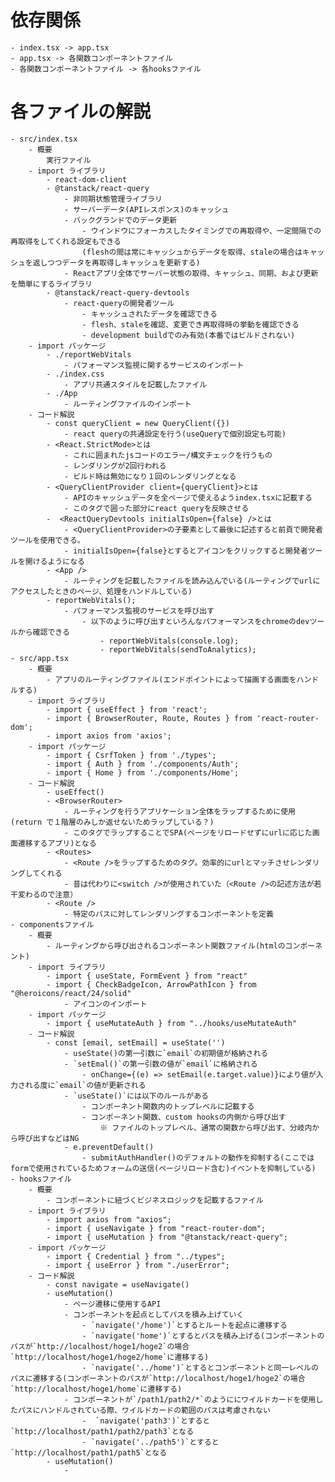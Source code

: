 # 依存関係
    - index.tsx -> app.tsx
    - app.tsx -> 各関数コンポーネントファイル
    - 各関数コンポーネントファイル -> 各hooksファイル


# 各ファイルの解説
    - src/index.tsx
        - 概要
            実行ファイル
        - import ライブラリ
            - react-dom-client
            - @tanstack/react-query
                - 非同期状態管理ライブラリ
                - サーバーデータ(APIレスポンス)のキャッシュ
                - バックグランドでのデータ更新
                    - ウインドウにフォーカスしたタイミングでの再取得や、一定間隔での再取得をしてくれる設定もできる
                    (fleshの間は常にキャッシュからデータを取得、staleの場合はキャッシュを返しつつデータを再取得しキャッシュを更新する)
                - Reactアプリ全体でサーバー状態の取得、キャッシュ、同期、および更新を簡単にするライブラリ
            - @tanstack/react-query-devtools
                - react-queryの開発者ツール
                    - キャッシュされたデータを確認できる
                    - flesh、staleを確認、変更でき再取得時の挙動を確認できる
                    - development buildでのみ有効(本番ではビルドされない)
        - import パッケージ
            - ./reportWebVitals
                - パフォーマンス監視に関するサービスのインポート
            - ./index.css
                - アプリ共通スタイルを記載したファイル
            - ./App
                - ルーティングファイルのインポート
        - コード解説
            - const queryClient = new QueryClient({})
                - react queryの共通設定を行う(useQueryで個別設定も可能)
            - <React.StrictMode>とは
                - これに囲まれたjsコードのエラー/構文チェックを行うもの
                - レンダリングが2回行われる
                - ビルド時は無効になり１回のレンダリングとなる
            - <QueryClientProvider client={queryClient}>とは
                - APIのキャッシュデータを全ページで使えるようindex.tsxに記載する
                - このタグで囲った部分にreact queryを反映させる
            -  <ReactQueryDevtools initialIsOpen={false} />とは
                - <QueryClientProvider>の子要素として最後に記述すると前頁で開発者ツールを使用できる。
                - initialIsOpen={false}とするとアイコンをクリックすると開発者ツールを開けるようになる
            - <App />
                - ルーティングを記載したファイルを読み込んでいる(ルーティングでurlにアクセスしたときのページ、処理をハンドルしている)
            - reportWebVitals();
                - パフォーマンス監視のサービスを呼び出す
                    - 以下のように呼び出すといろんなパフォーマンスをchromeのdevツールから確認できる
                        - reportWebVitals(console.log);
                        - reportWebVitals(sendToAnalytics);
    - src/app.tsx
        - 概要
            - アプリのルーティングファイル(エンドポイントによって描画する画面をハンドルする)
        - import ライブラリ
            - import { useEffect } from 'react';
            - import { BrowserRouter, Route, Routes } from 'react-router-dom';
            - import axios from 'axios';
        - import パッケージ
            - import { CsrfToken } from './types';
            - import { Auth } from './components/Auth';
            - import { Home } from './components/Home';
        - コード解説
            - useEffect()
            - <BrowserRouter>
                - ルーティングを行うアプリケーション全体をラップするために使用(return で１階層のみしか返せないためラップしている？)
                - このタグでラップすることでSPA(ページをリロードせずにurlに応じた画面遷移するアプリ)となる
            - <Routes>
                - <Route />をラップするためのタグ。効率的にurlとマッチさせレンダリングしてくれる
                - 昔は代わりに<switch />が使用されていた（<Route />の記述方法が若干変わるので注意）
            - <Route />
                - 特定のパスに対してレンダリングするコンポーネントを定義
    - componentsファイル
        - 概要
            - ルーティングから呼び出されるコンポーネント関数ファイル(htmlのコンポーネント)
        - import ライブラリ
            - import { useState, FormEvent } from "react"
            - import { CheckBadgeIcon, ArrowPathIcon } from "@heroicons/react/24/solid"
                - アイコンのインポート
        - import パッケージ
            - import { useMutateAuth } from "../hooks/useMutateAuth"
        - コード解説
            - const [email, setEmail] = useState('')
                - useState()の第一引数に`email`の初期値が格納される
                - `setEmal()`の第一引数の値が`email`に格納される
                    - onChange={(e) => setEmail(e.target.value)}により値が入力される度に`email`の値が更新される
                - `useState()`には以下のルールがある
                    - コンポーネント関数内のトップレベルに記載する
                    - コンポーネント関数、custom hooksの内側から呼び出す
                        ※ ファイルのトップレベル、通常の関数から呼び出す、分岐内から呼び出すなどはNG
                - e.preventDefault()
                    - submitAuthHandler()のデフォルトの動作を抑制する(ここではformで使用されているためフォームの送信(ページリロード含む)イベントを抑制している)
    - hooksファイル
        - 概要
            - コンポーネントに紐づくビジネスロジックを記載するファイル
        - import ライブラリ
            - import axios from "axios";
            - import { useNavigate } from "react-router-dom";
            - import { useMutation } from "@tanstack/react-query";
        - import パッケージ
            - import { Credential } from "../types";
            - import { useError } from "./userError";
        - コード解説
            - const navigate = useNavigate()
            - useMutation()
                - ページ遷移に使用するAPI
                - コンポーネントを起点としてパスを積み上げていく
                    - `navigate('/home')`とするとルートを起点に遷移する
                    - `navigate('home')`とするとパスを積み上げる(コンポーネントのパスが`http://localhost/hoge1/hoge2`の場合`http://localhost/hoge1/hoge2/home`に遷移する)
                    - `navigate('../home')`とするとコンポーネントと同一レベルのパスに遷移する(コンポーネントのパスが`http://localhost/hoge1/hoge2`の場合`http://localhost/hoge1/home`に遷移する)
                - コンポーネントが`/path1/path2/*`のようににワイルドカードを使用したパスにハンドルされている際、ワイルドカードの範囲のパスは考慮されない
                    -  `navigate('path3')`とすると`http://localhost/path1/path2/path3`となる
                    - `navigate('../path5')`とすると`http://localhost/path1/path5`となる
            - useMutation()
                - 

